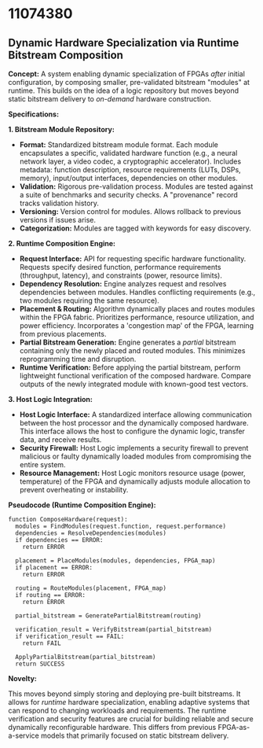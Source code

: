 # 11074380

## Dynamic Hardware Specialization via Runtime Bitstream Composition

**Concept:** A system enabling dynamic specialization of FPGAs *after* initial configuration, by composing smaller, pre-validated bitstream "modules" at runtime. This builds on the idea of a logic repository but moves beyond static bitstream delivery to *on-demand* hardware construction.

**Specifications:**

**1. Bitstream Module Repository:**

*   **Format:** Standardized bitstream module format. Each module encapsulates a specific, validated hardware function (e.g., a neural network layer, a video codec, a cryptographic accelerator).  Includes metadata: function description, resource requirements (LUTs, DSPs, memory), input/output interfaces, dependencies on other modules.
*   **Validation:** Rigorous pre-validation process. Modules are tested against a suite of benchmarks and security checks.  A "provenance" record tracks validation history.
*   **Versioning:**  Version control for modules. Allows rollback to previous versions if issues arise.
*   **Categorization:**  Modules are tagged with keywords for easy discovery.

**2. Runtime Composition Engine:**

*   **Request Interface:**  API for requesting specific hardware functionality.  Requests specify desired function, performance requirements (throughput, latency), and constraints (power, resource limits).
*   **Dependency Resolution:**  Engine analyzes request and resolves dependencies between modules.  Handles conflicting requirements (e.g., two modules requiring the same resource).
*   **Placement & Routing:**  Algorithm dynamically places and routes modules within the FPGA fabric.  Prioritizes performance, resource utilization, and power efficiency. Incorporates a 'congestion map' of the FPGA, learning from previous placements.
*   **Partial Bitstream Generation:**  Engine generates a *partial* bitstream containing only the newly placed and routed modules.  This minimizes reprogramming time and disruption.
*   **Runtime Verification:** Before applying the partial bitstream, perform lightweight functional verification of the composed hardware. Compare outputs of the newly integrated module with known-good test vectors.

**3. Host Logic Integration:**

*   **Host Logic Interface:** A standardized interface allowing communication between the host processor and the dynamically composed hardware. This interface allows the host to configure the dynamic logic, transfer data, and receive results.
*   **Security Firewall:** Host Logic implements a security firewall to prevent malicious or faulty dynamically loaded modules from compromising the entire system.
*   **Resource Management:**  Host Logic monitors resource usage (power, temperature) of the FPGA and dynamically adjusts module allocation to prevent overheating or instability.

**Pseudocode (Runtime Composition Engine):**

```
function ComposeHardware(request):
  modules = FindModules(request.function, request.performance)
  dependencies = ResolveDependencies(modules)
  if dependencies == ERROR:
    return ERROR
  
  placement = PlaceModules(modules, dependencies, FPGA_map)
  if placement == ERROR:
    return ERROR
  
  routing = RouteModules(placement, FPGA_map)
  if routing == ERROR:
    return ERROR
  
  partial_bitstream = GeneratePartialBitstream(routing)
  
  verification_result = VerifyBitstream(partial_bitstream)
  if verification_result == FAIL:
    return FAIL
  
  ApplyPartialBitstream(partial_bitstream)
  return SUCCESS
```

**Novelty:**

This moves beyond simply storing and deploying pre-built bitstreams. It allows for *runtime* hardware specialization, enabling adaptive systems that can respond to changing workloads and requirements. The runtime verification and security features are crucial for building reliable and secure dynamically reconfigurable hardware. This differs from previous FPGA-as-a-service models that primarily focused on static bitstream delivery.
